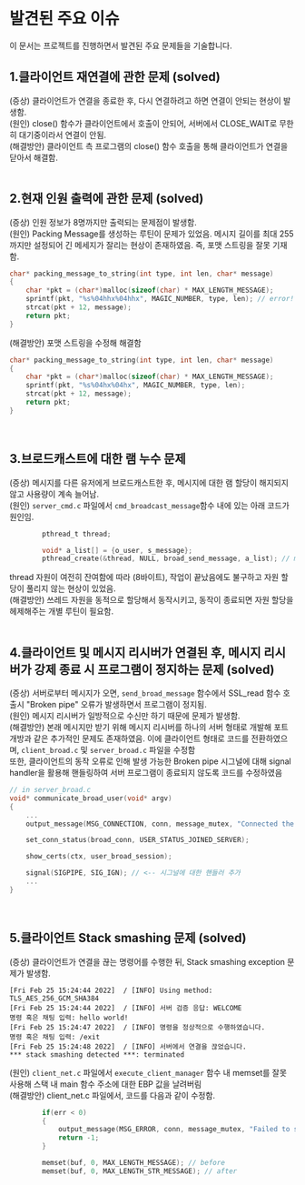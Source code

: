 # 발견된 주요 이슈
이 문서는 프로젝트를 진행하면서 발견된 주요 문제들을 기술합니다. 

## 1.클라이언트 재연결에 관한 문제 (solved)
(증상) 클라이언트가 연결을 종료한 후, 다시 연결하려고 하면 연결이 안되는 현상이 발생함.<br />
(원인) close() 함수가 클라이언트에서 호출이 안되어, 서버에서 CLOSE_WAIT로 무한히 대기중이라서 연결이 안됨. <br />
(해결방안) 클라이언트 측 프로그램의 close() 함수 호출을 통해 클라이언트가 연결을 닫아서 해결함.<br />
<br />

## 2.현재 인원 출력에 관한 문제 (solved)
(증상) 인원 정보가 8명까지만 출력되는 문제점이 발생함. <br />
(원인) Packing Message를 생성하는 루틴이 문제가 있었음. 메시지 길이를 최대 255까지만 설정되어 긴 메세지가 잘리는 현상이 존재하였음. 즉, 포맷 스트링을 잘못 기재함.<br />
```c
char* packing_message_to_string(int type, int len, char* message)
{
    char *pkt = (char*)malloc(sizeof(char) * MAX_LENGTH_MESSAGE);
    sprintf(pkt, "%s%04hhx%04hhx", MAGIC_NUMBER, type, len); // error!
    strcat(pkt + 12, message);
    return pkt;
}
```
(해결방안) 포맷 스트링을 수정해 해결함 <br />
```c
char* packing_message_to_string(int type, int len, char* message)
{
    char *pkt = (char*)malloc(sizeof(char) * MAX_LENGTH_MESSAGE);
    sprintf(pkt, "%s%04hx%04hx", MAGIC_NUMBER, type, len);
    strcat(pkt + 12, message);
    return pkt;
}
```
<br />

## 3.브로드캐스트에 대한 램 누수 문제
(증상) 메시지를 다른 유저에게 브로드캐스트한 후, 메시지에 대한 램 할당이 해지되지 않고 사용량이 계속 늘어남.<br />
(원인) <code>server_cmd.c</code> 파일에서 <code>cmd_broadcast_message</code>함수 내에 있는 아래 코드가 원인임.<br />
```c
        pthread_t thread;

        void* a_list[] = {o_user, s_message};
        pthread_create(&thread, NULL, broad_send_message, a_list); // memory allocation!
```
thread 자원이 여전히 잔여함에 따라 (8바이트), 작업이 끝났음에도 불구하고 자원 할당이 풀리지 않는 현상이 있었음.<br />
(해결방안) 쓰레드 자원을 동적으로 할당해서 동작시키고, 동작이 종료되면 자원 할당을 헤제해주는 개별 루틴이 필요함. <br />
<br />

## 4.클라이언트 및 메시지 리시버가 연결된 후, 메시지 리시버가 강제 종료 시 프로그램이 정지하는 문제 (solved)
(증상) 서버로부터 메시지가 오면, <code>send_broad_message</code> 함수에서 SSL_read 함수 호출시 "Broken pipe" 오류가 발생하면서 프로그램이 정지됨. <br />
(원인) 메시지 리시버가 일방적으로 수신만 하기 때문에 문제가 발생함. <br />
(해결방안) 본래 메시지만 받기 위해 메시지 리시버를 하나의 서버 형태로 개발해 포트 개방과 같은 추가적인 문제도 존재하였음. 이에 클라이언트 형태로 코드를 전환하였으며, <code>client_broad.c</code> 및 <code>server_broad.c</code> 파일을 수정함<br />
또한, 클라이언트의 동작 오류로 인해 발생 가능한 Broken pipe 시그널에 대해 signal handler을 활용해 핸들링하여 서버 프로그램이 종료되지 않도록 코드를 수정하였음<br />
```c
// in server_broad.c
void* communicate_broad_user(void* argv)
{
    ...
    output_message(MSG_CONNECTION, conn, message_mutex, "Connected the broadcast channel\n");

    set_conn_status(broad_conn, USER_STATUS_JOINED_SERVER);

    show_certs(ctx, user_broad_session);

    signal(SIGPIPE, SIG_IGN); // <-- 시그널에 대한 핸들러 추가
    ...
}
```

<br />

## 5.클라이언트 Stack smashing 문제 (solved)
(증상) 클라이언트가 연결을 끊는 명령어를 수행한 뒤, Stack smashing exception 문제가 발생함. <br />

```log
[Fri Feb 25 15:24:44 2022]  / [INFO] Using method: TLS_AES_256_GCM_SHA384
[Fri Feb 25 15:24:44 2022]  / [INFO] 서버 검증 응답: WELCOME
명령 혹은 채팅 입력: hello world!
[Fri Feb 25 15:24:47 2022]  / [INFO] 명령을 정상적으로 수행하였습니다.
명령 혹은 채팅 입력: /exit
[Fri Feb 25 15:24:48 2022]  / [INFO] 서버에서 연결을 끊었습니다.
*** stack smashing detected ***: terminated
```
(원인) <code>client_net.c</code> 파일에서 <code>execute_client_manager</code> 함수 내 memset를 잘못 사용해 스택 내 main 함수 주소에 대한 EBP 값을 날려버림 <br />
(해결방안) client_net.c</code> 파일에서, 코드를 다음과 같이 수정함. <br />

```c
        if(err < 0)
        {
            output_message(MSG_ERROR, conn, message_mutex, "Failed to send the handshake message!\n");
            return -1;
        }

        memset(buf, 0, MAX_LENGTH_MESSAGE); // before
        memset(buf, 0, MAX_LENGTH_STR_MESSAGE); // after
```